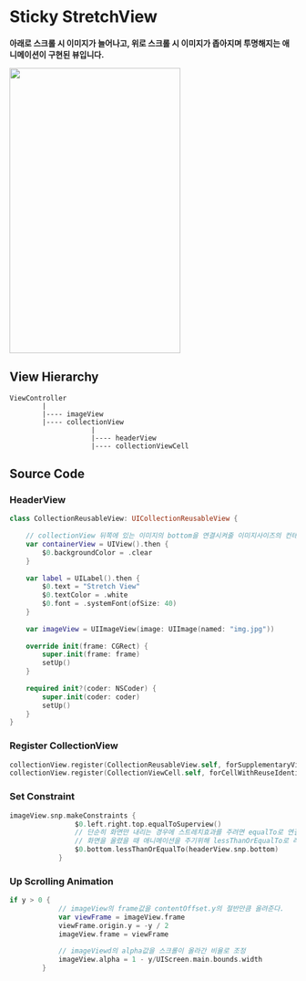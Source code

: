 Sticky StretchView
==============

**아래로 스크롤 시 이미지가 늘어나고, 위로 스크롤 시 이미지가 좁아지며 투명해지는 애니메이션이 구현된 뷰입니다.**

<img src="https://user-images.githubusercontent.com/59193640/165906277-7577cfbf-415d-4a85-b879-4f77b33a878e.gif" width="300px" height="500px"></img>


## View Hierarchy
```
ViewController
        |
        |---- imageView
        |---- collectionView
                    |
                    |---- headerView
                    |---- collectionViewCell
```

## Source Code

### HeaderView
```Swift
class CollectionReusableView: UICollectionReusableView {
    
    // collectionView 뒤쪽에 있는 이미지의 bottom을 연결시켜줄 이미지사이즈의 컨테이너뷰
    var containerView = UIView().then {
        $0.backgroundColor = .clear
    }
    
    var label = UILabel().then {
        $0.text = "Stretch View"
        $0.textColor = .white
        $0.font = .systemFont(ofSize: 40)
    }
    
    var imageView = UIImageView(image: UIImage(named: "img.jpg"))
    
    override init(frame: CGRect) {
        super.init(frame: frame)
        setUp()
    }
    
    required init?(coder: NSCoder) {
        super.init(coder: coder)
        setUp()
    }
}
```

### Register CollectionView
```Swift
collectionView.register(CollectionReusableView.self, forSupplementaryViewOfKind: UICollectionView.elementKindSectionHeader, withReuseIdentifier: headerReusableId)
collectionView.register(CollectionViewCell.self, forCellWithReuseIdentifier: cellReusableId)
```

### Set Constraint
```Swift
imageView.snp.makeConstraints {
                $0.left.right.top.equalToSuperview()
                // 단순히 화면만 내리는 경우에 스트레치효과를 주려면 equalTo로 연결하면 되나
                // 화면을 올렸을 때 애니메이션을 주기위해 lessThanOrEqualTo로 레이아웃을 잡아줬습니다.
                $0.bottom.lessThanOrEqualTo(headerView.snp.bottom)
            }
```

### Up Scrolling Animation
```Swift
if y > 0 {
            // imageView의 frame값을 contentOffset.y의 절반만큼 올려준다.
            var viewFrame = imageView.frame
            viewFrame.origin.y = -y / 2
            imageView.frame = viewFrame
            
            // imageViewd의 alpha값을 스크롤이 올라간 비율로 조정
            imageView.alpha = 1 - y/UIScreen.main.bounds.width
        }
```
